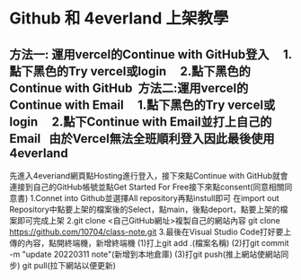 # Github 和 4everland 上架教學
方法一: 運用vercel的Continue with GitHub登入
    1.點下黑色的Try vercel或login
    2.點下黑色的Continue with GitHub
 方法二:運用vercel的Continue with Email
    1.點下黑色的Try vercel或login
    2.點下Continue with Email並打上自己的Email
  由於Vercel無法全班順利登入因此最後使用4everland
------------------------------------------------------
先進入4everiand網頁點Hosting進行登入，接下來點Continue with GitHub就會連接到自己的GitHub帳號並點Get Started For Free接下來點consent(同意相關同意書)
1.Connet into Github並選擇All repository再點instull即可
在import out Repository中點要上架的檔案後的Select，點main，後點deport，點要上架的檔案即可完成上架
2.git clone <自己GitHub網址>複製自己的網站內容       git clone https://github.com/10704/class-note.git
3.最後在Visual Studio Code打好要上傳的內容，點開終端機，新增終端機
    (1)打上git add .(檔案名稱)
    (2)打git commit -m "update 20220311 note"(新增到本地倉庫) 
    (3)打git push(推上網站使網站同步)
         git pull(拉下網站以便更新)

